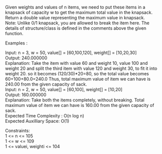 Given weights and values of n items, we need to put these items in a knapsack of capacity w to get the maximum total value in the knapsack. Return a double value representing the maximum value in knapsack.<br/>
Note: Unlike 0/1 knapsack, you are allowed to break the item here. The details of structure/class is defined in the comments above the given function.<br/>

Examples :<br/>

Input: n = 3, w = 50, value[] = [60,100,120], weight[] = [10,20,30]<br/>
Output: 240.000000<br/>
Explanation: Take the item with value 60 and weight 10, value 100 and weight 20 and split the third item with value 120 and weight 30, to fit it into weight 20. so it becomes (120/30)*20=80, so the total value becomes 60+100+80.0=240.0 Thus, total maximum value of item we can have is 240.00 from the given capacity of sack.<br/> 
Input: n = 2, w = 50, value[] = [60,100], weight[] = [10,20]<br/>
Output: 160.000000<br/>
Explanation: Take both the items completely, without breaking. Total maximum value of item we can have is 160.00 from the given capacity of sack.<br/>
Expected Time Complexity : O(n log n)<br/>
Expected Auxilliary Space: O(1)<br/>

Constraints:<br/>
1 <= n <= 105<br/>
1 <= w <= 109<br/>
1 <= valuei, weighti <= 104<br/>
